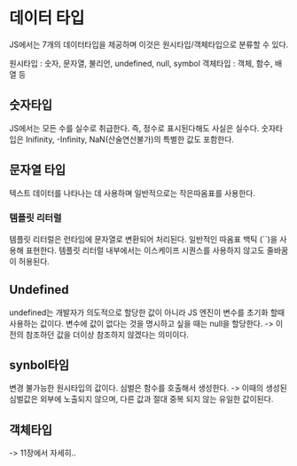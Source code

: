 # 데이터 타입

JS에서는 7개의 데이터타입을 제공하며 이것은 원시타입/객체타입으로 분류할 수 있다.

원시타입 : 숫자, 문자열, 불리언, undefined, null, symbol
객체타입 : 객체, 함수, 배열 등

## 숫자타입

JS에서는 모든 수를 실수로 취급한다. 즉, 정수로 표시된다해도 사실은 실수다.
숫자타입은 Inifinity, -Infinity, NaN(산술연산불가)의 특별한 값도 포함한다.

## 문자열 타입

텍스트 데이터를 나타나는 데 사용하며 일반적으로는 작은따옴표를 사용한다.

### 템플릿 리터럴

템플릿 리터럴은 런타임에 문자열로 변환되어 처리된다.
일반적인 따옴표 백틱 (``)을 사용해 표현한다.
템플릿 리터럴 내부에서는 이스케이프 시퀀스를 사용하지 않고도 줄바꿈이 허용된다.

## Undefined

undefined는 개발자가 의도적으로 할당한 값이 아니라 JS 엔진이 변수를 초기화 할때 사용하는 값이다.
변수에 값이 없다는 것을 명시하고 싶을 때는 null을 할당한다. -> 이전의 참조하던 값을 더이상 참조하지 않겠다는 의미이다.

## synbol타임

변경 불가능한 원시타입의 값이다. 심벌은 함수를 호출해서 생성한다. -> 이때의 생성된 심벌값은 외부에 노출되지 않으며, 다른 값과 절대 중복 되지 않는 유일한 값이된다.

## 객체타입

-> 11장에서 자세히..

